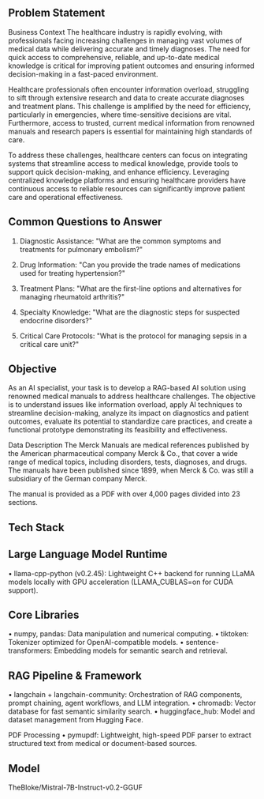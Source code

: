 Problem Statement
---------------------------------------
Business Context
The healthcare industry is rapidly evolving, with professionals facing increasing challenges in managing vast volumes of medical data while delivering accurate and timely diagnoses. The need for quick access to comprehensive, reliable, and up-to-date medical knowledge is critical for improving patient outcomes and ensuring informed decision-making in a fast-paced environment.

Healthcare professionals often encounter information overload, struggling to sift through extensive research and data to create accurate diagnoses and treatment plans. This challenge is amplified by the need for efficiency, particularly in emergencies, where time-sensitive decisions are vital. Furthermore, access to trusted, current medical information from renowned manuals and research papers is essential for maintaining high standards of care.

To address these challenges, healthcare centers can focus on integrating systems that streamline access to medical knowledge, provide tools to support quick decision-making, and enhance efficiency. Leveraging centralized knowledge platforms and ensuring healthcare providers have continuous access to reliable resources can significantly improve patient care and operational effectiveness.

Common Questions to Answer
----------------------------------------
1. Diagnostic Assistance: "What are the common symptoms and treatments for pulmonary embolism?"

2. Drug Information: "Can you provide the trade names of medications used for treating hypertension?"

3. Treatment Plans: "What are the first-line options and alternatives for managing rheumatoid arthritis?"

4. Specialty Knowledge: "What are the diagnostic steps for suspected endocrine disorders?"

5. Critical Care Protocols: "What is the protocol for managing sepsis in a critical care unit?"

Objective
---------------------------------
As an AI specialist, your task is to develop a RAG-based AI solution using renowned medical manuals to address healthcare challenges. The objective is to understand issues like information overload, apply AI techniques to streamline decision-making, analyze its impact on diagnostics and patient outcomes, evaluate its potential to standardize care practices, and create a functional prototype demonstrating its feasibility and effectiveness.

Data Description
The Merck Manuals are medical references published by the American pharmaceutical company Merck & Co., that cover a wide range of medical topics, including disorders, tests, diagnoses, and drugs. The manuals have been published since 1899, when Merck & Co. was still a subsidiary of the German company Merck.

The manual is provided as a PDF with over 4,000 pages divided into 23 sections.

Tech Stack
---------------------------------------------------------------------------------


Large Language Model Runtime
----------------------------------
•	llama-cpp-python (v0.2.45): Lightweight C++ backend for running LLaMA models locally with GPU acceleration (LLAMA_CUBLAS=on for CUDA support).

Core Libraries
----------------------------------
•	numpy, pandas: Data manipulation and numerical computing.
•	tiktoken: Tokenizer optimized for OpenAI-compatible models.
•	sentence-transformers: Embedding models for semantic search and retrieval.

RAG Pipeline & Framework
-----------------------------------
•	langchain + langchain-community: Orchestration of RAG components, prompt chaining, agent workflows, and LLM integration.
•	chromadb: Vector database for fast semantic similarity search.
•	huggingface_hub: Model and dataset management from Hugging Face.

PDF Processing
	•	pymupdf: Lightweight, high-speed PDF parser to extract structured text from medical or document-based sources.

Model
---------------------------
TheBloke/Mistral-7B-Instruct-v0.2-GGUF
